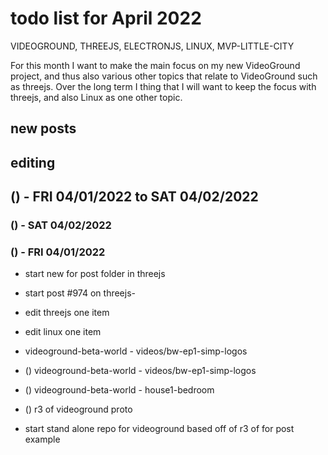# todo list for April 2022

VIDEOGROUND, THREEJS, ELECTRONJS, LINUX, MVP-LITTLE-CITY

For this month I want to make the main focus on my new VideoGround project, and thus also various other topics that relate to VideoGround such as threejs. Over the long term I thing that I will want to keep the focus with threejs, and also Linux as one other topic.

## new posts

## editing 

<!-- ////////// //////////
    WEEK 2
/////////////// ///////-->


<!-- ////////// //////////
    WEEK 1
/////////////// ///////-->
## () - FRI 04/01/2022 to  SAT 04/02/2022

### () - SAT 04/02/2022

### () - FRI 04/01/2022
* start new for post folder in threejs
* start post #974 on threejs-

* edit threejs one item
* edit linux one item

* videoground-beta-world - videos/bw-ep1-simp-logos
* () videoground-beta-world - videos/bw-ep1-simp-logos
* () videoground-beta-world - house1-bedroom
* () r3 of videoground proto
* start stand alone repo for videoground based off of r3 of for post example
